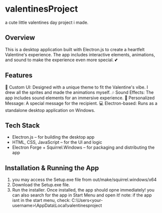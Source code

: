 # valentinesProject
a cute little valentines day project i made.
## Overview
This is a desktop application built with Electron.js to create a heartfelt Valentine's experience. The app includes interactive elements, animations, and sound to make the experience even more special. 💕

## Features
🎨 Custom UI: Designed with a unique theme to fit the Valentine's vibe. I drew all the sprites and made the animations myself.
🎶 Sound Effects: The app includes sound elements for an immersive experience.
💌 Personalized Message: A special message for the recipient.
💻 Electron-based: Runs as a standalone desktop application on Windows.
## Tech Stack
- Electron.js – for building the desktop app
- HTML, CSS, JavaScript – for the UI and logic
- Electron Forge + Squirrel.Windows – for packaging and distributing the app
## Installation & Running the App
1. you may access the Setup.exe file from out/make/squirrel.windows/x64
2. Download the Setup.exe file.
3. Run the installer.
Once installed, the app should opne immediately! you can also search for the app in Start Menu and open it!
note: if the app isnt in the start menu, check: C:\Users\<your-username>\AppData\Local\valentinesproject   
